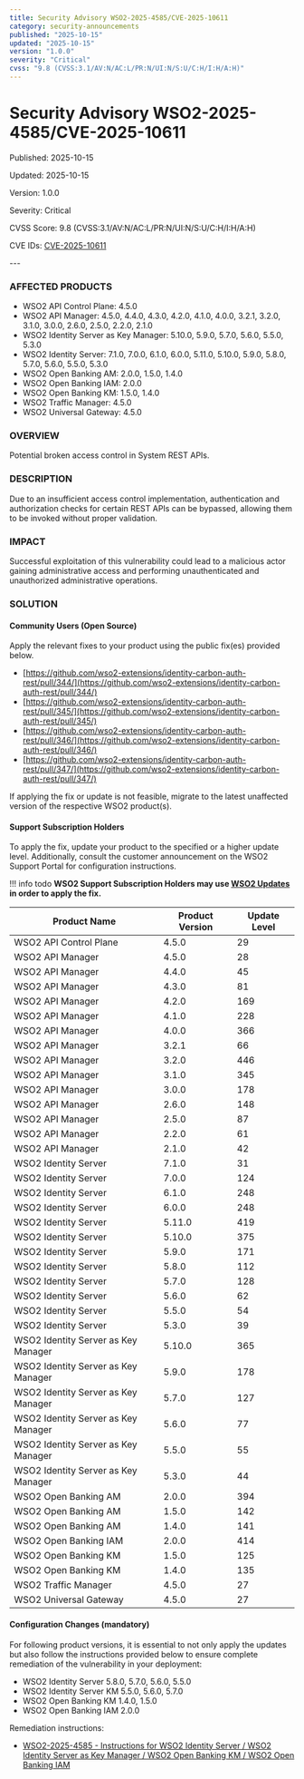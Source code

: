 ```yaml
---
title: Security Advisory WSO2-2025-4585/CVE-2025-10611
category: security-announcements
published: "2025-10-15"
updated: "2025-10-15"
version: "1.0.0"
severity: "Critical"
cvss: "9.8 (CVSS:3.1/AV:N/AC:L/PR:N/UI:N/S:U/C:H/I:H/A:H)"
---
```


# Security Advisory WSO2-2025-4585/CVE-2025-10611

<p class="doc-info">Published: 2025-10-15</p>
<p class="doc-info">Updated: 2025-10-15</p>
<p class="doc-info">Version: 1.0.0</p>
<p class="doc-info">Severity: Critical</p>
<p class="doc-info">CVSS Score: 9.8 (CVSS:3.1/AV:N/AC:L/PR:N/UI:N/S:U/C:H/I:H/A:H)</p>
<p class="doc-info">CVE IDs: <a href="https://www.cve.org/CVERecord?id=CVE-2025-10611">CVE-2025-10611</a></p>
---

### AFFECTED PRODUCTS
* WSO2 API Control Plane: 4.5.0
* WSO2 API Manager: 4.5.0, 4.4.0, 4.3.0, 4.2.0, 4.1.0, 4.0.0, 3.2.1, 3.2.0, 3.1.0, 3.0.0, 2.6.0, 2.5.0, 2.2.0, 2.1.0
* WSO2 Identity Server as Key Manager: 5.10.0, 5.9.0, 5.7.0, 5.6.0, 5.5.0, 5.3.0
* WSO2 Identity Server: 7.1.0, 7.0.0, 6.1.0, 6.0.0, 5.11.0, 5.10.0, 5.9.0, 5.8.0, 5.7.0, 5.6.0, 5.5.0, 5.3.0
* WSO2 Open Banking AM: 2.0.0, 1.5.0, 1.4.0
* WSO2 Open Banking IAM: 2.0.0
* WSO2 Open Banking KM: 1.5.0, 1.4.0
* WSO2 Traffic Manager: 4.5.0
* WSO2 Universal Gateway: 4.5.0


### OVERVIEW
Potential broken access control in System REST APIs.


### DESCRIPTION
Due to an insufficient access control implementation, authentication and authorization checks for certain REST APIs can be bypassed, allowing them to be invoked without proper validation.


### IMPACT
Successful exploitation of this vulnerability could lead to a malicious actor gaining administrative access and performing unauthenticated and unauthorized administrative operations.


### SOLUTION

#### Community Users (Open Source)
Apply the relevant fixes to your product using the public fix(es) provided below.

* [https://github.com/wso2-extensions/identity-carbon-auth-rest/pull/344/](https://github.com/wso2-extensions/identity-carbon-auth-rest/pull/344/)
* [https://github.com/wso2-extensions/identity-carbon-auth-rest/pull/345/](https://github.com/wso2-extensions/identity-carbon-auth-rest/pull/345/)
* [https://github.com/wso2-extensions/identity-carbon-auth-rest/pull/346/](https://github.com/wso2-extensions/identity-carbon-auth-rest/pull/346/)
* [https://github.com/wso2-extensions/identity-carbon-auth-rest/pull/347/](https://github.com/wso2-extensions/identity-carbon-auth-rest/pull/347/)

If applying the fix or update is not feasible, migrate to the latest unaffected version of the respective WSO2 product(s).


#### Support Subscription Holders

To apply the fix, update your product to the specified or a higher update level. Additionally, consult the customer announcement on the WSO2 Support Portal for configuration instructions.

!!! info todo
    **WSO2 Support Subscription Holders may use [WSO2 Updates](https://wso2.com/updates/) in order to apply the fix.**

| Product Name                          | Product Version   | Update Level   |
| ------------------------------------- | ----------------- | -------------- |
| WSO2 API Control Plane                | 4.5.0             | 29             |
| WSO2 API Manager                      | 4.5.0             | 28             |
| WSO2 API Manager                      | 4.4.0             | 45             |
| WSO2 API Manager                      | 4.3.0             | 81             |
| WSO2 API Manager                      | 4.2.0             | 169            |
| WSO2 API Manager                      | 4.1.0             | 228            |
| WSO2 API Manager                      | 4.0.0             | 366            |
| WSO2 API Manager                      | 3.2.1             | 66             |
| WSO2 API Manager                      | 3.2.0             | 446            |
| WSO2 API Manager                      | 3.1.0             | 345            |
| WSO2 API Manager                      | 3.0.0             | 178            |
| WSO2 API Manager                      | 2.6.0             | 148            |
| WSO2 API Manager                      | 2.5.0             | 87             |
| WSO2 API Manager                      | 2.2.0             | 61             |
| WSO2 API Manager                      | 2.1.0             | 42             |
| WSO2 Identity Server                  | 7.1.0             | 31             |
| WSO2 Identity Server                  | 7.0.0             | 124            |
| WSO2 Identity Server                  | 6.1.0             | 248            |
| WSO2 Identity Server                  | 6.0.0             | 248            |
| WSO2 Identity Server                  | 5.11.0            | 419            |
| WSO2 Identity Server                  | 5.10.0            | 375            |
| WSO2 Identity Server                  | 5.9.0             | 171            |
| WSO2 Identity Server                  | 5.8.0             | 112            |
| WSO2 Identity Server                  | 5.7.0             | 128            |
| WSO2 Identity Server                  | 5.6.0             | 62             |
| WSO2 Identity Server                  | 5.5.0             | 54             |
| WSO2 Identity Server                  | 5.3.0             | 39             |
| WSO2 Identity Server as Key Manager   | 5.10.0            | 365            |
| WSO2 Identity Server as Key Manager   | 5.9.0             | 178            |
| WSO2 Identity Server as Key Manager   | 5.7.0             | 127            |
| WSO2 Identity Server as Key Manager   | 5.6.0             | 77             |
| WSO2 Identity Server as Key Manager   | 5.5.0             | 55             |
| WSO2 Identity Server as Key Manager   | 5.3.0             | 44             |
| WSO2 Open Banking AM                  | 2.0.0             | 394            |
| WSO2 Open Banking AM                  | 1.5.0             | 142            |
| WSO2 Open Banking AM                  | 1.4.0             | 141            |
| WSO2 Open Banking IAM                 | 2.0.0             | 414            |
| WSO2 Open Banking KM                  | 1.5.0             | 125            |
| WSO2 Open Banking KM                  | 1.4.0             | 135            |
| WSO2 Traffic Manager                  | 4.5.0             | 27             |
| WSO2 Universal Gateway                | 4.5.0             | 27             |


#### Configuration Changes (mandatory)
For following product versions, it is essential to not only apply the updates but also follow the instructions provided below to ensure complete remediation of the vulnerability in your deployment:

* WSO2 Identity Server 5.8.0, 5.7.0, 5.6.0, 5.5.0 
* WSO2 Identity Server KM 5.5.0, 5.6.0, 5.7.0
* WSO2 Open Banking KM 1.4.0, 1.5.0
* WSO2 Open Banking IAM 2.0.0 

Remediation instructions:

* [WSO2-2025-4585 - Instructions for WSO2 Identity Server / WSO2 Identity Server as Key Manager / WSO2 Open Banking KM / WSO2 Open Banking IAM]({{#base_path#}}/assets/attachments/WSO2-2025-4585-Instructions-for-IAM-products.pdf)

